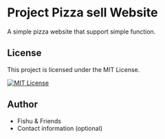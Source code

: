# Project Pizza sell Website

A simple pizza website that support simple function.  

## License

This project is licensed under the MIT License. 

[![MIT License](https://img.shields.io/badge/license-MIT-blue.svg)](https://choosealicense.com/licenses/mit/)

## Author

* Fishu & Friends
* Contact information (optional)
